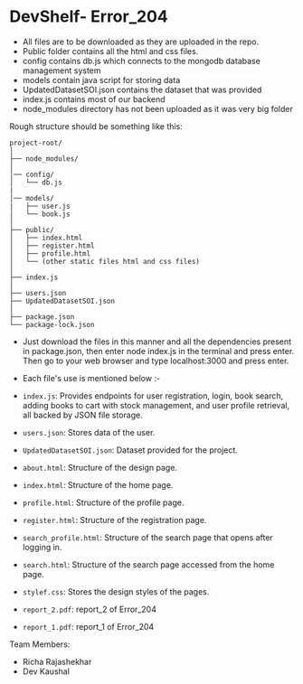 # DevShelf- Error_204

- All files are to be downloaded as they are uploaded in the repo. 
- Public folder contains all the html and css files.
- config contains db.js which connects to the mongodb database management system
- models contain java script for storing data
- UpdatedDatasetSOI.json contains the dataset that was provided
- index.js contains most of our backend
- node_modules directory has not been uploaded as it was very big folder
  
Rough structure should be something like this:
```
project-root/
│
├── node_modules/
│
│── config/
│   └── db.js
|
│── models/
|   ├── user.js
│   └── book.js
│
├── public/
│   ├── index.html
│   ├── register.html
│   ├── profile.html
│   └── (other static files html and css files)
│
├── index.js
│ 
├── users.json
├── UpdatedDatasetSOI.json
│
├── package.json
└── package-lock.json
```

- Just download the files in this manner and all the dependencies present in package.json, then enter node index.js in the terminal and press enter. Then go to your web browser and type localhost:3000 and press enter.

- Each file's use is mentioned below :-

- `index.js`: Provides endpoints for user registration, login, book search, adding books to cart with stock management, and user profile retrieval, all backed by JSON file storage.

- `users.json`: Stores data of the user.

- `UpdatedDatasetSOI.json`: Dataset provided for the project.

- `about.html`: Structure of the design page.

- `index.html`: Structure of the home page.

- `profile.html`: Structure of the profile page.

- `register.html`: Structure of the registration page.

- `search_profile.html`: Structure of the search page that opens after logging in.

- `search.html`: Structure of the search page accessed from the home page.

- `stylef.css`: Stores the design styles of the pages.

- `report_2.pdf`: report_2 of Error_204

- `report_1.pdf`: report_1 of Error_204

Team Members: 
- Richa Rajashekhar
- Dev Kaushal

